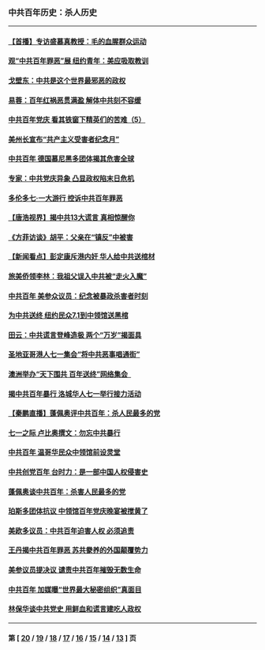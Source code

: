 ### 中共百年历史：杀人历史
---
#### [【首播】专访盛慕真教授：毛的血腥群众运动](../../pages/nf1176106/n13091782.md?07180430) 
#### [观“中共百年罪恶”展 纽约青年：美应吸取教训](../../pages/nf1176106/n13085246.md?07180430) 
#### [戈壁东：中共是这个世界最邪恶的政权](../../pages/nf1176106/n13085641.md?07180430) 
#### [易蓉：百年红祸恶贯满盈 解体中共刻不容缓](../../pages/nf1176106/n13084455.md?07180430) 
#### [中共百年党庆 看其铁窗下精英们的苦难（5）](../../pages/nf1176106/n13076766.md?07180430) 
#### [美州长宣布“共产主义受害者纪念月”](../../pages/nf1176106/n13074024.md?07180430) 
#### [中共百年 德国慕尼黑多团体揭其危害全球](../../pages/nf1176106/n13068873.md?07180430) 
#### [专家：中共党庆异象 凸显政权陷末日危机](../../pages/nf1176106/n13067084.md?07180430) 
#### [多伦多七·一大游行 控诉中共百年罪恶](../../pages/nf1176106/n13062043.md?07180430) 
#### [【唐浩视界】揭中共13大谎言 真相惊醒你](../../pages/nf1176106/n13065208.md?07180430) 
#### [《方菲访谈》胡平：父亲在“镇反”中被害](../../pages/nf1176106/n13064114.md?07180430) 
#### [【新闻看点】彭定康斥港内奸 华人给中共送棺材](../../pages/nf1176106/n13064230.md?07180430) 
#### [旅美侨领李林：我祖父误入中共被“走火入魔”](../../pages/nf1176106/n13062777.md?07180430) 
#### [中共百年 美参众议员：纪念被暴政杀害者时刻](../../pages/nf1176106/n13063735.md?07180430) 
#### [为中共送终 纽约民众7.1到中领馆送黑棺](../../pages/nf1176106/n13062573.md?07180430) 
#### [田云：中共谎言登峰造极 两个“万岁”揭面具](../../pages/nf1176106/n13062013.md?07180430) 
#### [圣地亚哥港人七一集会“将中共恶事唱通街”](../../pages/nf1176106/n13062681.md?07180430) 
#### [澳洲举办“天下围共 百年送终”网络集会  ](../../pages/nf1176106/n13054366.md?07180430) 
#### [揭中共百年暴行 洛城华人七一举行接力活动](../../pages/nf1176106/n13061979.md?07180430) 
#### [【秦鹏直播】蓬佩奥评中共百年：杀人民最多的党](../../pages/nf1176106/n13061736.md?07180430) 
#### [七一之际 卢比奥撰文：勿忘中共暴行](../../pages/nf1176106/n13061044.md?07180430) 
#### [中共百年 温哥华民众中领馆前设灵堂](../../pages/nf1176106/n13061399.md?07180430) 
#### [中共创党百年 台时力：是一部中国人权侵害史](../../pages/nf1176106/n13060687.md?07180430) 
#### [蓬佩奥谈中共百年：杀害人民最多的党](../../pages/nf1176106/n13061271.md?07180430) 
#### [珀斯多团体抗议 中领馆百年党庆晚宴被搅黄了](../../pages/nf1176106/n13061220.md?07180430) 
#### [美欧多议员：中共百年迫害人权 必须追责](../../pages/nf1176106/n13061062.md?07180430) 
#### [王丹揭中共百年罪恶 苏共豢养的外国颠覆势力](../../pages/nf1176106/n13060640.md?07180430) 
#### [美参议员提决议 谴责中共百年摧毁无数生命](../../pages/nf1176106/n13060723.md?07180430) 
#### [中共百年 加媒曝“世界最大秘密组织”真面目](../../pages/nf1176106/n13059116.md?07180430) 
#### [林保华谈中共党史 用鲜血和谎言建吃人政权](../../pages/nf1176106/n13057905.md?07180430) 

---
#### 第 [ [20](./20.md?07180430) / [19](./19.md?07180430) / [18](./18.md?07180430) / [17](./17.md?07180430) / [16](./16.md?07180430) / [15](./15.md?07180430) / [14](./14.md?07180430) / [13](./13.md?07180430) ] 页
